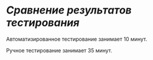 # *Сравнение результатов тестирования*

Автоматизированное тестирование занимает 10 минут.

Ручное тестирование занимает 35 минут.
